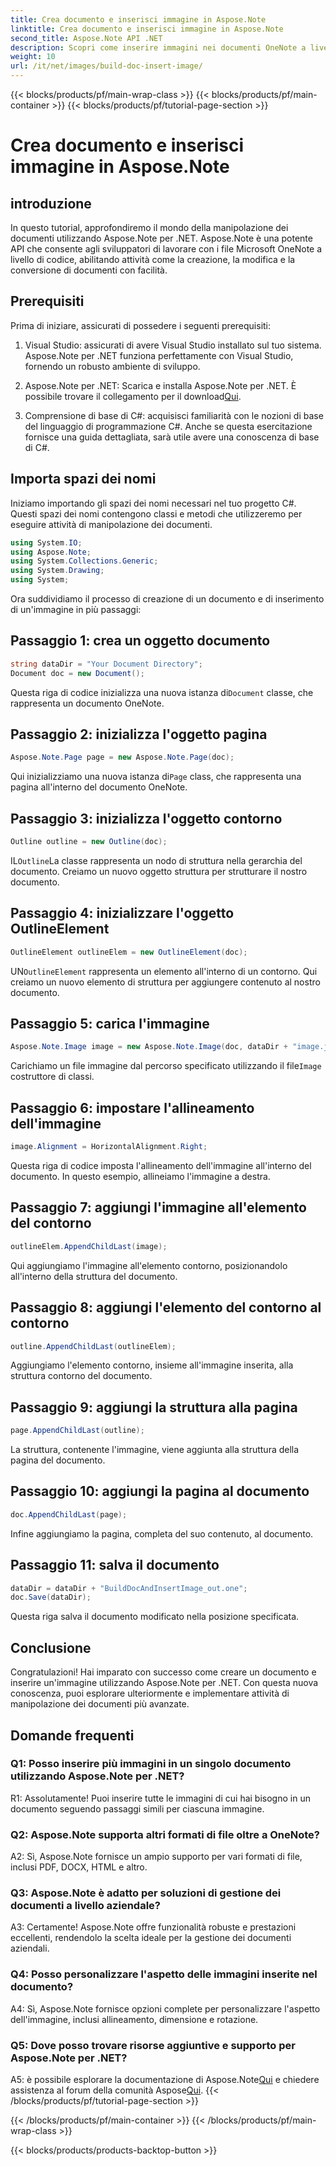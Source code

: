 ```yaml
---
title: Crea documento e inserisci immagine in Aspose.Note
linktitle: Crea documento e inserisci immagine in Aspose.Note
second_title: Aspose.Note API .NET
description: Scopri come inserire immagini nei documenti OneNote a livello di codice utilizzando Aspose.Note per .NET. Semplici passaggi per una manipolazione fluida dei documenti.
weight: 10
url: /it/net/images/build-doc-insert-image/
---
```


{{< blocks/products/pf/main-wrap-class >}}
{{< blocks/products/pf/main-container >}}
{{< blocks/products/pf/tutorial-page-section >}}

# Crea documento e inserisci immagine in Aspose.Note

## introduzione

In questo tutorial, approfondiremo il mondo della manipolazione dei documenti utilizzando Aspose.Note per .NET. Aspose.Note è una potente API che consente agli sviluppatori di lavorare con i file Microsoft OneNote a livello di codice, abilitando attività come la creazione, la modifica e la conversione di documenti con facilità. 

## Prerequisiti

Prima di iniziare, assicurati di possedere i seguenti prerequisiti:

1. Visual Studio: assicurati di avere Visual Studio installato sul tuo sistema. Aspose.Note per .NET funziona perfettamente con Visual Studio, fornendo un robusto ambiente di sviluppo.

2.  Aspose.Note per .NET: Scarica e installa Aspose.Note per .NET. È possibile trovare il collegamento per il download[Qui](https://releases.aspose.com/note/net/).

3. Comprensione di base di C#: acquisisci familiarità con le nozioni di base del linguaggio di programmazione C#. Anche se questa esercitazione fornisce una guida dettagliata, sarà utile avere una conoscenza di base di C#.

## Importa spazi dei nomi

Iniziamo importando gli spazi dei nomi necessari nel tuo progetto C#. Questi spazi dei nomi contengono classi e metodi che utilizzeremo per eseguire attività di manipolazione dei documenti.

```csharp
using System.IO;
using Aspose.Note;
using System.Collections.Generic;
using System.Drawing;
using System;
```

Ora suddividiamo il processo di creazione di un documento e di inserimento di un'immagine in più passaggi:

## Passaggio 1: crea un oggetto documento

```csharp
string dataDir = "Your Document Directory";
Document doc = new Document();
```

 Questa riga di codice inizializza una nuova istanza di`Document` classe, che rappresenta un documento OneNote.

## Passaggio 2: inizializza l'oggetto pagina

```csharp
Aspose.Note.Page page = new Aspose.Note.Page(doc);
```

 Qui inizializziamo una nuova istanza di`Page` class, che rappresenta una pagina all'interno del documento OneNote.

## Passaggio 3: inizializza l'oggetto contorno

```csharp
Outline outline = new Outline(doc);
```

 IL`Outline`La classe rappresenta un nodo di struttura nella gerarchia del documento. Creiamo un nuovo oggetto struttura per strutturare il nostro documento.

## Passaggio 4: inizializzare l'oggetto OutlineElement

```csharp
OutlineElement outlineElem = new OutlineElement(doc);
```

 UN`OutlineElement` rappresenta un elemento all'interno di un contorno. Qui creiamo un nuovo elemento di struttura per aggiungere contenuto al nostro documento.

## Passaggio 5: carica l'immagine

```csharp
Aspose.Note.Image image = new Aspose.Note.Image(doc, dataDir + "image.jpg");
```

 Carichiamo un file immagine dal percorso specificato utilizzando il file`Image` costruttore di classi.

## Passaggio 6: impostare l'allineamento dell'immagine

```csharp
image.Alignment = HorizontalAlignment.Right;
```

Questa riga di codice imposta l'allineamento dell'immagine all'interno del documento. In questo esempio, allineiamo l'immagine a destra.

## Passaggio 7: aggiungi l'immagine all'elemento del contorno

```csharp
outlineElem.AppendChildLast(image);
```

Qui aggiungiamo l'immagine all'elemento contorno, posizionandolo all'interno della struttura del documento.

## Passaggio 8: aggiungi l'elemento del contorno al contorno

```csharp
outline.AppendChildLast(outlineElem);
```

Aggiungiamo l'elemento contorno, insieme all'immagine inserita, alla struttura contorno del documento.

## Passaggio 9: aggiungi la struttura alla pagina

```csharp
page.AppendChildLast(outline);
```

La struttura, contenente l'immagine, viene aggiunta alla struttura della pagina del documento.

## Passaggio 10: aggiungi la pagina al documento

```csharp
doc.AppendChildLast(page);
```

Infine aggiungiamo la pagina, completa del suo contenuto, al documento.

## Passaggio 11: salva il documento

```csharp
dataDir = dataDir + "BuildDocAndInsertImage_out.one";
doc.Save(dataDir);
```

Questa riga salva il documento modificato nella posizione specificata.

## Conclusione

Congratulazioni! Hai imparato con successo come creare un documento e inserire un'immagine utilizzando Aspose.Note per .NET. Con questa nuova conoscenza, puoi esplorare ulteriormente e implementare attività di manipolazione dei documenti più avanzate.

## Domande frequenti

### Q1: Posso inserire più immagini in un singolo documento utilizzando Aspose.Note per .NET?

R1: Assolutamente! Puoi inserire tutte le immagini di cui hai bisogno in un documento seguendo passaggi simili per ciascuna immagine.

### Q2: Aspose.Note supporta altri formati di file oltre a OneNote?

A2: Sì, Aspose.Note fornisce un ampio supporto per vari formati di file, inclusi PDF, DOCX, HTML e altro.

### Q3: Aspose.Note è adatto per soluzioni di gestione dei documenti a livello aziendale?

A3: Certamente! Aspose.Note offre funzionalità robuste e prestazioni eccellenti, rendendolo la scelta ideale per la gestione dei documenti aziendali.

### Q4: Posso personalizzare l'aspetto delle immagini inserite nel documento?

A4: Sì, Aspose.Note fornisce opzioni complete per personalizzare l'aspetto dell'immagine, inclusi allineamento, dimensione e rotazione.

### Q5: Dove posso trovare risorse aggiuntive e supporto per Aspose.Note per .NET?

 A5: è possibile esplorare la documentazione di Aspose.Note[Qui](https://reference.aspose.com/note/net/) e chiedere assistenza al forum della comunità Aspose[Qui](https://forum.aspose.com/c/note/28).
{{< /blocks/products/pf/tutorial-page-section >}}

{{< /blocks/products/pf/main-container >}}
{{< /blocks/products/pf/main-wrap-class >}}

{{< blocks/products/products-backtop-button >}}
